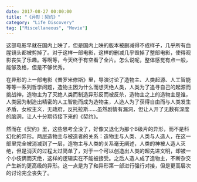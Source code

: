 ```yaml
---
date: 2017-08-27 00:00:00
title: "《异形：契约》"
category: "Life Discovery"
tag: ["Miscellaneous", "Movie"]
---
```


这部电影早就在国内上映了，但是国内上映的版本被删减得不成样子，几乎所有血腥镜头都被剪掉了。对于这样一部电影，这样的删减几乎毁掉了整部电影，使得观影丧失了乐趣。等啊等，今天终于有空看了全片。怎么说呢，整体感觉有点一般，能够及格，但是不够优秀。

在异形的上一部电影《普罗米修斯》里，导演讨论了造物主、人类起源、人工智能等等一系列哲学问题，造物主因为什么而想灭绝人类，人类为了追寻自己的起源而挑战神，造物主为了灭绝人类而制造异形反而被反杀，造物主之上的造物主是谁，人类因为制造出精密的人工智能而成为造物主，人造人为了获得自由而与人类发生矛盾，女权主义，无政府，反托拉斯……虽然剧情有漏洞，但让人开了无数有深度的脑洞，让人十分期待接下来的《契约》。

然而在《契约》里，这些思考全没了，好像又退化为那个B级片的异形，而不是科幻化的异形。两层造物主与被造者的关系：造物主与人类、人类与人造人，在这一部里完全被消减到了一层，造物主与人类的关系毫无阐述，人类的神被人造人灭绝，但是消灭的过程太过简单了，对于一个可以创造出人类的超先进文明，却被一个小伎俩而灭绝，这样的逻辑实在不能被接受。之后人造人成了造物主，不断杂交产生新的更高级的异形。这一点是为了和异形第一部进行强行对接，但是更高层次的讨论完全丧失了。